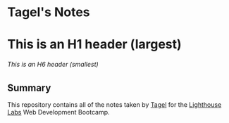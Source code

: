 # Tagel's Notes
# This is an H1 header (largest)
###### This is an H6 header (smallest)


## Summary 

This repository contains all of the notes taken by [Tagel](https://github.com/Tagellajore) for the [Lighthouse Labs](https://www.lighthouselabs.ca/) Web Development Bootcamp. 